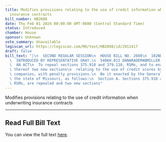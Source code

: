 ```yaml
---
title: Modifies provisions relating to the use of credit information when underwriting
  insurance contracts
bill_number: HB2608
date: Thu Feb 01 2024 00:00:00 GMT-0600 (Central Standard Time)
status: Introduced
chamber: House
sponsor: Unknown
vote_summary: Unavailable
legiscan_url: https://legiscan.com/MO/text/HB2608/id/2911417
draft: false
bill_text: "|\n  SECOND REGULAR SESSION\n  HOUSE BILL NO. 2608\n  102ND GENERAL ASSEMBLY\n\
  \  INTRODUCED BY REPRESENTATIVE GRAY.\n  5406H.01I DANARADEMANMILLER,ChiefClerk\n\
  \  AN ACT\n  To repeal sections 375.918 and 379.110, RSMo, and to enact in lieu\
  \ thereof two new sections\n  relating to the use of credit scores by insurance\
  \ companies, with penalty provisions.\n  Be it enacted by the General Assembly of\
  \ the state of Missouri, as follows:\n  Section A. Sections 375.918 and 379.110,\
  \ RSMo, are repealed and two new sections"
---
```

Modifies provisions relating to the use of credit information when underwriting insurance contracts

---

## Read Full Bill Text

You can view the full text [here](https://legiscan.com/MO/text/HB2608/id/2911417).
